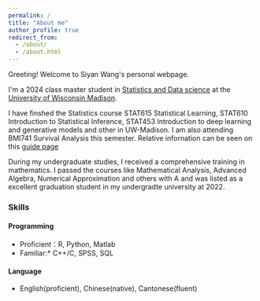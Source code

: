 ```yaml
---
permalink: /
title: "About me"
author_profile: true
redirect_from: 
  - /about/
  - /about.html
---
```


Greeting! Welcome to Siyan Wang's personal webpage.

I'm a 2024 class master student in [Statistics and Data science](https://guide.wisc.edu/graduate/statistics/statistics-ms/statistics-statistics-data-science-ms/) at the [University of Wisconsin Madison](https://www.wisc.edu/).

I have finshed the Statistics course STAT615 Statistical Learning, STAT610 Introduction to Statistical Inference, STAT453 Introduction to deep learning and generative models and other in UW-Madison. I am also attending BMI741 Survival Analysis this semester. Relative infornation can be seen on this [guide page](https://guide.wisc.edu/courses/stat/)

During my undergraduate studies, I received a comprehensive training in mathematics. I passed the courses like Mathematical Analysis, Advanced Algebra, Numerical Approximation and others with A and was listed as a excellent graduation student in my undergradte university at 2022.

### Skills 
#### Programming
* Proficient：R, Python, Matlab
* Familiar:* C++/C, SPSS, SQL

#### Language
* English(proficient), Chinese(native), Cantonese(fluent)



